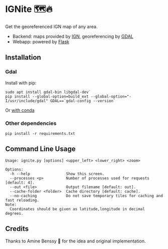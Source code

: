 # IGNite :world_map::fire:
Get the georeferenced IGN map of any area.

* Backend: maps provided by [IGN](https://geoservices.ign.fr/), georeferencing by [GDAL](https://gdal.org/)
* Webapp: powered by [Flask](https://github.com/pallets/flask)

## Installation

### Gdal
Install with pip: 
```
sudo apt install gdal-bin libgdal-dev`
pip install --global-option=build_ext --global-option="-I/usr/include/gdal" GDAL==`gdal-config --version`
```
Or [with conda](https://anaconda.org/conda-forge/gdal)

### Other dependencies

`pip install -r requirements.txt`

## Command Line Usage
```
Usage: ignite.py [options] <upper_left> <lower_right> <zoom>

Options:
  -h --help                Show this screen.
  --processes <p>          Number of processes used for requests [default: 4].
  --out <file>             Output filename [default: out].
  --cache-folder <folder>  Cache directory [default: cache].
  --no-caching             Do not save temporary tiles for caching and fast reloading.
Note:
  Coordinates should be given as latitude,longitude in decimal degrees.
```

## Credits

Thanks to Amine Benssy :bicyclist: for the idea and original implementation.
